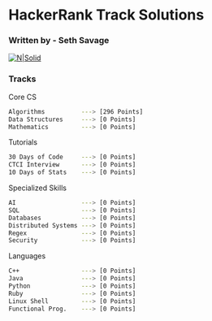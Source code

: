 # HackerRank Track Solutions



### Written by - Seth Savage
[![N|Solid](https://cdn.hrcdn.net/hackerrank/assets/brand/h_mark_sm-05bceb881aa02b72d688d21db01df5d8.png)](https://www.hackerrank.com/seth_pak_savage)

### Tracks
Core CS
```sh
Algorithms          ---> [296 Points]
Data Structures     ---> [0 Points]
Mathematics         ---> [0 Points]
```

Tutorials
```sh
30 Days of Code     ---> [0 Points]
CTCI Interview      ---> [0 Points]
10 Days of Stats    ---> [0 Points]
```

Specialized Skills
```sh
AI                  ---> [0 Points]
SQL                 ---> [0 Points]
Databases           ---> [0 Points]
Distributed Systems ---> [0 Points]
Regex               ---> [0 Points]
Security            ---> [0 Points]
```

Languages
```sh
C++                 ---> [0 Points]
Java                ---> [0 Points]
Python              ---> [0 Points]
Ruby                ---> [0 Points]
Linux Shell         ---> [0 Points]
Functional Prog.    ---> [0 Points]
```